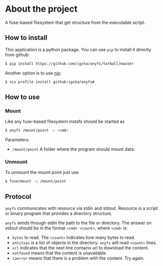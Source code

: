 # About the project

A fuse-based filesystem that get structure from the executable script.

## How to install

This application is a python package.
You can use `pip` to install it directly from github:
```sh
$ pip install https://github.com/igsha/anyfs/tarball/master
```

Another option is to use [nix](https://nixos.org/guides/install-nix.html):
```sh
$ nix profile install github:igsha/anyfs#
```

## How to use

### Mount

Like any fuse-based filesystem instafs should be started as
```sh
$ anyfs /mount/point -c <cmd>
```

Parameters:
* `/mount/point` A folder where the program should mount data.

### Unmount

To unmount the mount point just use
```sh
$ fusermount -u /mount/point
```

## Protocol

`anyfs` communicates with resource via stdin and stdout.
Resource is a script or binary program that provides a directory structure.

`anyfs` sends through stdin the path to the file or directory.
The answer on stdout should be in the format `<cmd> <count>`, where `<cmd>` is:
* `bytes` to read.
The `<count>` indicates how many bytes to read.
* `entities` is a list of objects in the directory.
`anyfs` will read `<count>` lines.
* `url` indicates that the next line contains url to download the content.
* `notfound` means that the content is unavailable.
* `ioerror` means that there is a problem with the content.
Try again.
